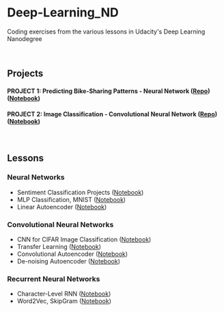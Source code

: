 # Deep-Learning_ND
Coding exercises from the various lessons in Udacity's Deep Learning Nanodegree

<br>

## Projects
#### **PROJECT 1: Predicting Bike-Sharing Patterns - Neural Network** ([Repo](https://github.com/Adham-M/Deep-Learning_ND/tree/main/Neural%20Networks/%23%20Predicting%20Bike-Sharing%20Patterns%20-%20NN%20Project)) ([Notebook](https://github.com/Adham-M/Deep-Learning_ND/blob/main/Neural%20Networks/%23%20Predicting%20Bike-Sharing%20Patterns%20-%20NN%20Project/Predicting_bike_sharing_data.ipynb)) 
#### **PROJECT 2: Image Classification - Convolutional Neural Network** ([Repo](https://github.com/Adham-M/Deep-Learning_ND/tree/main/Convolutional%20Neural%20Networks/%23%20CNN%20Project%20-%20landmark%20classifier)) ([Notebook](https://github.com/Adham-M/Deep-Learning_ND/blob/main/Convolutional%20Neural%20Networks/%23%20CNN%20Project%20-%20landmark%20classifier/landmark.ipynb)) 

<br>

## Lessons

### Neural Networks
* Sentiment Classification Projects ([Notebook](https://github.com/Adham-M/Deep-Learning_ND/blob/main/Neural%20Networks/Sentiment%20Classification%20Projects/Sentiment_Classification_Projects.ipynb)) 
* MLP Classification, MNIST ([Notebook](https://github.com/Adham-M/Deep-Learning_ND/blob/main/Neural%20Networks/MLP%20Classification%2C%20MNIST/mnist_mlp_exercise.ipynbb)) 
* Linear Autoencoder ([Notebook](https://github.com/Adham-M/Deep-Learning_ND/blob/main/Neural%20Networks/Linear%20Autoencoder/Simple_Autoencoder_Exercise.ipynb)) 

### Convolutional Neural Networks
* CNN for CIFAR Image Classification ([Notebook](https://github.com/Adham-M/Deep-Learning_ND/blob/main/Convolutional%20Neural%20Networks/CNN%20for%20CIFAR%20Image%20Classification/cifar10_cnn_exercise.ipynb))
* Transfer Learning ([Notebook](https://github.com/Adham-M/Deep-Learning_ND/blob/main/Convolutional%20Neural%20Networks/Transfer%20Learning%2C%20on%20Flowers/Transfer_Learning_Exercise.ipynb))
* Convolutional Autoencoder ([Notebook](https://github.com/Adham-M/Deep-Learning_ND/blob/main/Convolutional%20Neural%20Networks/Convolutional%20Autoencoder/Convolutional_Autoencoder_Exercise.ipynb))
* De-noising Autoencoder ([Notebook](https://github.com/Adham-M/Deep-Learning_ND/blob/main/Convolutional%20Neural%20Networks/De-noising%20Autoencoder/Denoising_Autoencoder_Exercise.ipynb))

### Recurrent Neural Networks
* Character-Level RNN ([Notebook](https://github.com/Adham-M/Deep-Learning_ND/blob/main/Recurrent%20Neural%20Networks/Character-Level%20RNN/Character_Level_RNN_Exercise.ipynb))
* Word2Vec, SkipGram ([Notebook](https://github.com/Adham-M/Deep-Learning_ND/blob/main/Recurrent%20Neural%20Networks/Word2Vec/Skip_Grams_Exercise.ipynb))
